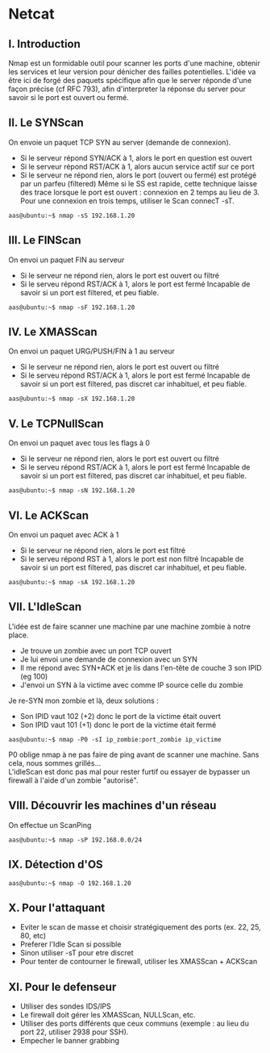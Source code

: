 # Netcat

## I. Introduction
Nmap est un formidable outil pour scanner les ports d'une machine, obtenir les services et leur version pour dénicher des failles potentielles. L'idée va être ici de forgé des paquets spécifique afin que le server réponde d'une façon précise (cf RFC 793), afin d'interpreter la réponse du server pour savoir si le port est ouvert ou fermé.

## II. Le SYNScan
On envoie un paquet TCP SYN au server (demande de connexion).
* Si le serveur répond SYN/ACK à 1, alors le port en question est ouvert
* Si le serveur répond RST/ACK à 1, alors aucun service actif sur ce port
* Si le serveur ne répond rien, alors le port (ouvert ou fermé) est protégé par un parfeu (filtered)
Même si le SS est rapide, cette technique laisse des trace lorsque le port est ouvert : connexion en 2 temps au lieu de 3. Pour une connexion en trois temps, utiliser le Scan connecT -sT.
```{r, engine='bash'}
aas@ubuntu:~$ nmap -sS 192.168.1.20
```

## III. Le FINScan
On envoi un paquet FIN au serveur
* Si le serveur ne répond rien, alors le port est ouvert ou filtré
* Si le serveu répond RST/ACK à 1, alors le port est fermé
Incapable de savoir si un port est filtered, et peu fiable.
```{r, engine='bash'}
aas@ubuntu:~$ nmap -sF 192.168.1.20
```

## IV. Le XMASScan
On envoi un paquet URG/PUSH/FIN à 1 au serveur
* Si le serveur ne répond rien, alors le port est ouvert ou filtré
* Si le serveu répond RST/ACK à 1, alors le port est fermé
Incapable de savoir si un port est filtered, pas discret car inhabituel, et peu fiable.
```{r, engine='bash'}
aas@ubuntu:~$ nmap -sX 192.168.1.20
```

## V. Le TCPNullScan
On envoi un paquet avec tous les flags à 0
* Si le serveur ne répond rien, alors le port est ouvert ou filtré
* Si le serveu répond RST/ACK à 1, alors le port est fermé
Incapable de savoir si un port est filtered, pas discret car inhabituel, et peu fiable.
```{r, engine='bash'}
aas@ubuntu:~$ nmap -sN 192.168.1.20
```

## VI. Le ACKScan
On envoi un paquet avec ACK à 1
* Si le serveur ne répond rien, alors le port est filtré
* Si le serveu répond RST à 1, alors le port est non filtré
Incapable de savoir si un port est filtered, pas discret car inhabituel, et peu fiable.
```{r, engine='bash'}
aas@ubuntu:~$ nmap -sA 192.168.1.20
```

## VII. L'IdleScan
L'idée est de faire scanner une machine par une machine zombie à notre place.
* Je trouve un zombie avec un port TCP ouvert
* Je lui envoi une demande de connexion avec un SYN
* Il me répond avec SYN+ACK et je lis dans l'en-tête de couche 3 son IPID (eg 100)
* J'envoi un SYN à la victime avec comme IP source celle du zombie

Je re-SYN mon zombie et là, deux solutions :
* Son IPID vaut 102 (+2) donc le port de la victime était ouvert
* Son IPID vaut 101 (+1) donc le port de la victime était fermé

```{r, engine='bash'}
aas@ubuntu:~$ nmap -P0 -sI ip_zombie:port_zombie ip_victime
```
P0 oblige nmap à ne pas faire de ping avant de scanner une machine. Sans cela, nous sommes grillés...  
L'idleScan est donc pas mal pour rester furtif ou essayer de bypasser un firewall à l'aide d'un zombie "autorisé".

## VIII. Découvrir les machines d'un réseau
On effectue un ScanPing
```{r, engine='bash'}
aas@ubuntu:~$ nmap -sP 192.168.0.0/24
```

## IX. Détection d'OS
```{r, engine='bash'}
aas@ubuntu:~$ nmap -O 192.168.1.20
```

## X. Pour l'attaquant
* Eviter le scan de masse et choisir stratégiquement des ports (ex. 22, 25, 80, etc)
* Preferer l'Idle Scan si possible
* Sinon utiliser -sT pour etre discret
* Pour tenter de contourner le firewall, utiliser les XMASScan + ACKScan

## XI. Pour le defenseur
* Utiliser des sondes IDS/IPS
* Le firewall doit gérer les XMASScan, NULLScan, etc.
* Utiliser des ports différents que ceux communs (exemple : au lieu du port 22, utiliser 2938 pour SSH).
* Empecher le banner grabbing
